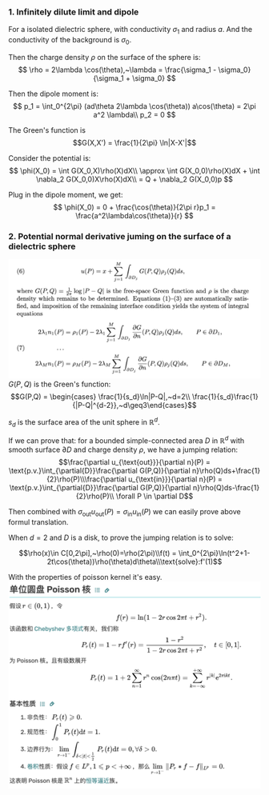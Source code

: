 ### 1. Infinitely dilute limit and dipole
For a isolated dielectric sphere, with conductivity $\sigma_1$ and radius $a$. And the conductivity of the background is $\sigma_0$.

Then the charge density $\rho$ on the surface of the sphere is:
$$
\rho = 2\lambda \cos(\theta),~\lambda = \frac{\sigma_1 - \sigma_0}{\sigma_1 + \sigma_0}
$$

Then the dipole moment is:
$$
p_1 = \int_0^{2\pi} (ad\theta 2\lambda \cos(\theta)) a\cos(\theta) = 2\pi a^2 \lambda\\
p_2 = 0
$$

The Green's function is $$G(X,X') = \frac{1}{2\pi} \ln|X-X'|$$

Consider the potential is:
$$
\phi(X_0) = \int G(X_0,X)\rho(X)dX\\
\approx \int G(X_0,0)\rho(X)dX + \int \nabla_2 G(X_0,0)X\rho(X)dX\\
= Q + \nabla_2 G(X_0,0)p
$$

Plug in the dipole moment, we get:
$$
\phi(X_0) = 0 + \frac{\cos(\theta)}{2\pi r}p_1 = \frac{a^2\lambda\cos(\theta)}{r}
$$


### 2. Potential normal derivative juming on the surface of a dielectric sphere
![alt text](formula(6)-(7).png)
$G(P,Q)$ is the Green's function:
$$G(P,Q) = \begin{cases} \frac{1}{s_d}\ln|P-Q|,~d=2\\
\frac{1}{s_d}\frac{1}{|P-Q|^{d-2}},~d\geq3\end{cases}$$

$s_d$ is the surface area of the unit sphere in $\mathbb{R}^d$.

If we can prove that: for a bounded simple-connected area $D$ in $\mathbb{R}^d$ with smooth surface $\partial D$ and charge density $\rho$, we have a jumping relation:
$$\frac{\partial u_{\text{out}}}{\partial n}(P) = \text{p.v.}\int_{\partial{D}}\frac{\partial G(P,Q)}{\partial n}\rho(Q)ds+\frac{1}{2}\rho(P)\\\frac{\partial u_{\text{in}}}{\partial n}(P) = \text{p.v.}\int_{\partial{D}}\frac{\partial G(P,Q)}{\partial n}\rho(Q)ds-\frac{1}{2}\rho(P)\\ \forall P \in \partial D$$

Then combined with $\sigma_{\text{out}}u_{\text{out}}(P) = \sigma_{\text{in}}u_{\text{in}}(P)$ we can easily prove above formul translation.

When $d=2$ and $D$ is a disk, to prove the jumping relation is to solve:

$$\rho(x)\in C[0,2\pi],~\rho(0)=\rho(2\pi)\\f(t) = \int_0^{2\pi}\ln(t^2+1-2t\cos(\theta))\rho(\theta)d\theta\\\text{solve}:f'(1)$$

With the properties of poisson kernel it's easy.
![alt text](PoissonKernel.png)




